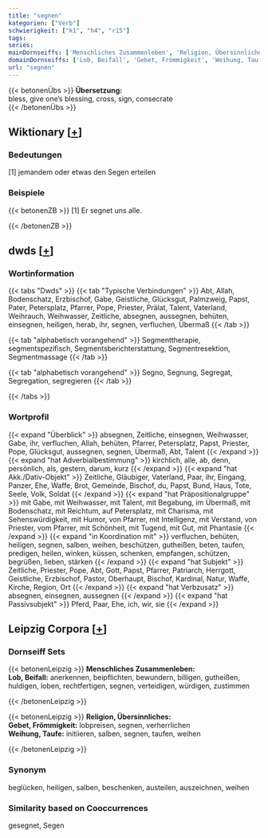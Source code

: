 ```yaml
---
title: "segnen"
kategorien: ["Verb"]
schwierigkeit: ["k1", "h4", "r15"]
tags:
series:
mainDornseiffs: ['Menschliches Zusammenleben', 'Religion, Übersinnliches']
domainDornseiffs: ['Lob, Beifall', 'Gebet, Frömmigkeit', 'Weihung, Taufe']
url: "segnen"
---
```


{{< betonenÜbs >}}
**Übersetzung:**  
bless, give one’s blessing, cross, sign, consecrate  
{{< /betonenÜbs >}}

## Wiktionary [[+](https://de.wiktionary.org/wiki/segnen)]

### Bedeutungen
[1] jemandem oder etwas den Segen erteilen  

### Beispiele
{{< betonenZB >}}
[1] Er segnet uns alle.  

{{< /betonenZB >}}


## dwds [[+](https://www.dwds.de/wb/segnen)]

### Wortinformation
{{< tabs "Dwds" >}}
{{< tab "Typische Verbindungen" >}}
Abt, Allah, Bodenschatz, Erzbischof, Gabe, Geistliche, Glücksgut, Palmzweig, Papst, Pater, Petersplatz, Pfarrer, Pope, Priester, Prälat, Talent, Vaterland, Weihrauch, Weihwasser, Zeitliche, absegnen, aussegnen, behüten, einsegnen, heiligen, herab, ihr, segnen, verfluchen, Übermaß
{{< /tab >}}

{{< tab "alphabetisch vorangehend" >}}
Segmenttherapie, segmentspezifisch, Segmentsberichterstattung, Segmentresektion, Segmentmassage
{{< /tab >}}

{{< tab "alphabetisch vorangehend" >}}
Segno, Segnung, Segregat, Segregation, segregieren
{{< /tab >}}

{{< /tabs >}}

### Wortprofil
{{< expand "Überblick" >}} absegnen, Zeitliche, einsegnen, Weihwasser, Gabe, ihr, verfluchen, Allah, behüten, Pfarrer, Petersplatz, Papst, Priester, Pope, Glücksgut, aussegnen, segnen, Übermaß, Abt, Talent {{< /expand >}}
{{< expand "hat Adverbialbestimmung" >}} kirchlich, alle, ab, denn, persönlich, als, gestern, darum, kurz {{< /expand >}}
{{< expand "hat Akk./Dativ-Objekt" >}} Zeitliche, Gläubiger, Vaterland, Paar, ihr, Eingang, Panzer, Ehe, Waffe, Brot, Gemeinde, Bischof, du, Papst, Bund, Haus, Tote, Seele, Volk, Soldat {{< /expand >}}
{{< expand "hat Präpositionalgruppe" >}} mit Gabe, mit Weihwasser, mit Talent, mit Begabung, im Übermaß, mit Bodenschatz, mit Reichtum, auf Petersplatz, mit Charisma, mit Sehenswürdigkeit, mit Humor, von Pfarrer, mit Intelligenz, mit Verstand, von Priester, vom Pfarrer, mit Schönheit, mit Tugend, mit Gut, mit Phantasie {{< /expand >}}
{{< expand "in Koordination mit" >}} verfluchen, behüten, heiligen, segnen, salben, weihen, beschützen, gutheißen, beten, taufen, predigen, heilen, winken, küssen, schenken, empfangen, schützen, begrüßen, lieben, stärken {{< /expand >}}
{{< expand "hat Subjekt" >}} Zeitliche, Priester, Pope, Abt, Gott, Papst, Pfarrer, Patriarch, Herrgott, Geistliche, Erzbischof, Pastor, Oberhaupt, Bischof, Kardinal, Natur, Waffe, Kirche, Region, Ort {{< /expand >}}
{{< expand "hat Verbzusatz" >}} absegnen, einsegnen, aussegnen {{< /expand >}}
{{< expand "hat Passivsubjekt" >}} Pferd, Paar, Ehe, ich, wir, sie {{< /expand >}}

## Leipzig Corpora [[+](https://corpora.uni-leipzig.de/en/res?word=segnen&corpusId=deu_newscrawl-public_2018)]

### Dornseiff Sets
{{< betonenLeipzig >}}
**Menschliches Zusammenleben:**  
**Lob, Beifall:** anerkennen, beipflichten, bewundern, billigen, gutheißen, huldigen, loben, rechtfertigen, segnen, verteidigen, würdigen, zustimmen  

{{< /betonenLeipzig >}}


{{< betonenLeipzig >}}
**Religion, Übersinnliches:**  
**Gebet, Frömmigkeit:** lobpreisen, segnen, verherrlichen  
**Weihung, Taufe:** initiieren, salben, segnen, taufen, weihen  

{{< /betonenLeipzig >}}

### Synonym
beglücken, heiligen, salben, beschenken, austeilen, auszeichnen, weihen


### Similarity based on Cooccurrences
gesegnet, Segen

